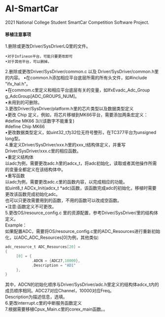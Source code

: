 # AI-SmartCar
 2021 National College Student SmartCar Competition Software Project.  
   
     
#### 移植注意事项
1.删除或更改Driver/SysDriverLQ里的文件。<br>

    •对于Infineon平台，可能只要更改即可  
    •对于其他平台，可以删掉。
    
2.删除或更改Driver/SysDriver/common.c 以及 Driver/SysDriver/common.h里的内容。 
    •在common.h添加相应平台底层所需的所有头文件，如#include "ifx_hal.h"。  
    •在commom.c里定义和相应平台底层有关的变量，如IfxEvadc_Adc_Group g_AdcGroup[ADC_GROUPS_NUM]。  
    •未用到的可删除。  
3.更改Driver/SysDriver/platform.h里的芯片类型以及数据类型定义  
    •更改 Chip 定义，例如，将芯片移植到MK66平台，需要添加两条宏定义：  
       #define MK66 3//(该数字不能重复)  
       #define Chip MK66  
    •更改数据类型定义，如uint32_t为32位无符号整形，在TC377平台为unsigned long型。  
4.重定义Driver/SysDriver/xxx.h里的xxx_t结构体定义，并重写Driver/SysDriver/xxx.c里的相应函数。  
    •重定义结构体  
      以adc为例，需要更改adc.h里的adcx_t，将adc初始化，读取或者其他操作所需的变量全都定义在该结构体中。  
    •重写函数  
      以adc为例，需要更改adc.c里的函数内容，以完成相应的功能。  
      如uint8_t ADCx_Init(adcx_t *adc)函数，该函数完成adc的初始化，移植时需要更改该函数完成初始化adc。  
      也可以只更改需要用到的函数，不用的函数可以改成空函数。  
    •注意:函数定义不可更改。  
5.更改OS/resource_config.c 里的资源配置，参考Driver/SysDriver/里的结构体定义。  
   Example：  
   如果配置ADC，需要将OS/resource_config.c里的ADC_Resources进行重新初始化，以ADC_ADC_Resources[0]为例，其他类似:  
   ``` C
   adc_resource_t ADC_Resources[20] =  
   {  
        [0] = {  
               .ADCN = {ADC27,10000},  
               .Description = "AD1"  
        },  
   }  
   ``` 
   其中，ADCN的初始化顺序与Driver/SysDriver/adc.h里定义的结构体adcx_t内的成员顺序相同。ADC27对应Channel，10000对应Freq。  
   Description为描述信息，选填。  
6.更改interrupt.c里的中断服务函数定义  
7.根据需要移植Cpux_Main.c里的corex_main函数。。

